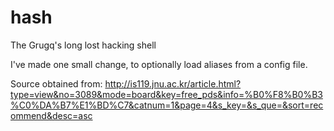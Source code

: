 # hash
The Grugq's long lost hacking shell

I've made one small change, to optionally load aliases from a config file.

Source obtained from: http://is119.jnu.ac.kr/article.html?type=view&no=3089&mode=board&key=free_pds&info=%B0%F8%B0%B3%C0%DA%B7%E1%BD%C7&catnum=1&page=4&s_key=&s_que=&sort=recommend&desc=asc
